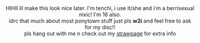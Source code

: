 <center>HIHII ill make this look nice later. I'm tenchi, i use it/she and i'm a berrisexual nixic! I'm 16 also.<br/>
idrc that much about most ponytown stuff just pls <b>w2i</b> and feel free to ask for my disc!!<br/>
pls hang out with me n check out my <a href="https://stalkinglove.straw.page">strawpage</a> for extra info</center>
